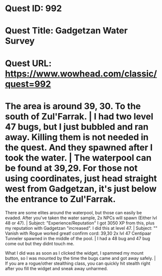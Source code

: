 # Quest ID: 992
# Quest Title: Gadgetzan Water Survey
# Quest URL: https://www.wowhead.com/classic/quest=992
# The area is around 39, 30. To the south of Zul'Farrak. | I had two level 47 bugs, but I just bubbled and ran away. Killing them is not needed in the quest. And they spawned after I took the water. | The waterpool can be found at 39,29. For those not using coordinates, just head straight west from Gadgetzan, it's just below the entrance to Zul'Farrak.

There are some elites around the waterpool, but those can easily be evaded. After you've taken the water sample, 2x NPCs will spawn (Either lvl 48 or 47). | Subject: "Experience/Reputation"
I got 3050 XP from this, plus my reputation with Gadgetzan "increased". I did this at level 47. | Subject: "<Blank>"
Vanish with Rogue worked great!
confirm cord: 39,30
2x lvl 47 Centipaar Tunneler spawned in the middle of the pool. | I had a 48 bug and 47 bug come out but they didnt touch me.

What I did was as soon as I clicked the widget, I spammed my mount button, so I was mounted by the time the bugs came and got away safely. | If you are a rogue/other stealthing class, you can quickly hit stealth right after you fill the widget and sneak away unharmed.